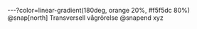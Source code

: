 ---?color=linear-gradient(180deg, orange 20%, #f5f5dc 80%)
@snap[north]
Transversell vågrörelse
@snapend
xyz